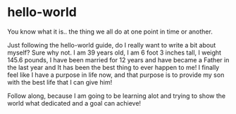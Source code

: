 # hello-world
You know what it is.. the thing we all do at one point in time or another.


Just following the hello-world guide, do I really want to write a bit about myself? Sure why not. I am 39 years old, I am 6 foot 3 inches tall, I weight 145.6 pounds, I have been married for 12 years and have became a Father in the last year and It has been the best thing to ever happen to me! I finally feel like I have a purpose in life now, and that purpose is to provide my son with the best life that I can give him!

Follow along, because I am going to be learning alot and trying to show the world what dedicated and a goal can achieve!
